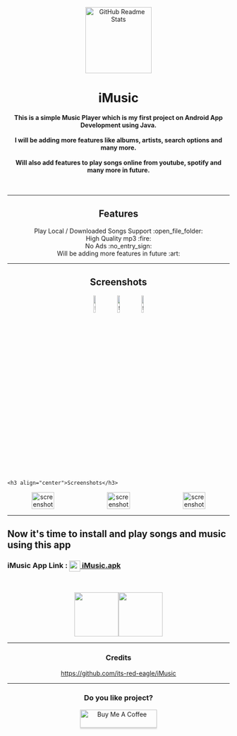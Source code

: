   <p align="center">
 <img width="150px" src="https://github.com/its-red-eagle/iMusic/blob/master/app/src/main/res/drawable/music_icon.png" align="center" alt="GitHub Readme Stats" />
 <h1 align="center"><b>iMusic</b></h1>
  <div align="center"><b>
This is a simple Music Player which is my first project on Android App Development using Java.
<br><br>
I will be adding more features like albums, artists, search options and many more. 
<br><br>
Will also add features to play songs online from youtube, spotify and many more in future. 
    </b></div><br><br>

---

  <h2 align="center">Features</h2>
  <p align="center">
    Play Local / Downloaded Songs Support :open_file_folder: <br>
    High Quality mp3 :fire:<br>
    No Ads :no_entry_sign:<br> 
    Will be adding more features in future :art: <br>
 

---

<h2 align="center">Screenshots</h2>

<div align="center"display:flex;justify-content:space-between;">
<img width="10%" src="https://github.com/its-red-eagle/iMusic/blob/master/README%20FILES/MainActivity.jpg" align="center" alt="screenshot" />
<img width="10%" src="https://github.com/its-red-eagle/iMusic/blob/master/README%20FILES/PlaySong.jpg" align="center" alt="screenshot" />
<img width="10%" src="https://github.com/its-red-eagle/iMusic/blob/master/README%20FILES/PlaySong2.jpg" align="center" alt="screenshot" />
</div>
                                                                                                                                       
                                                                                                                                       <h3 align="center">Screenshots</h3>

<div align="center" style="width:100%;display:flex;justify-content:space-between;">
<img width="32%" src="https://raw.githubusercontent.com/gokadzev/Musify/master/fastlane/metadata/android/en-US/images/phoneScreenshots/01.jpg" align="center" alt="screenshot" />
<img width="32%" src="https://raw.githubusercontent.com/gokadzev/Musify/master/fastlane/metadata/android/en-US/images/phoneScreenshots/02.jpg" align="center" alt="screenshot" />
<img width="32%" src="https://raw.githubusercontent.com/gokadzev/Musify/master/fastlane/metadata/android/en-US/images/phoneScreenshots/03.jpg" align="center" alt="screenshot" />
</div>

---

  <div><h2> Now it's time to install and play songs and music using this app</h2>
<h3> iMusic App Link : <a href="https://github.com/its-red-eagle/iMusic/blob/master/README%20FILES/iMusic.apk"><img src="https://github.com/its-red-eagle/iMusic/blob/master/app/src/main/res/drawable/music_icon.png" width="25px"height="25px" align="absmiddle"/> iMusic.apk</a></h3></div>
<br>
  <p align="center" style="align-items:center"><a href="https://github.com/its-red-eagle/iMusic/blob/master/README%20FILES/iMusic.apk"><img width="100" height="100" src="https://github.com/its-red-eagle/iMusic/blob/master/app/src/main/res/drawable/music_icon.png"></a><a href="https://github.com/its-red-eagle/iMusic/releases" rel="GitHub Releases"><img width="100" height="100" src="https://telegra.ph/file/21bb2cc648561f192cea4.png"></a></p>


---
  <h3 align="center">Credits</h3>
   <p align="center">
   <a href="https://github.com/its-red-eagle/iMusic">https://github.com/its-red-eagle/iMusic</a>
   </p>
   
---
<h3 align="center">Do you like project?</h3>
<p align="center" ><a href="https://www.buymeacoffee.com/vikashpatel" target="_blank"><img src="https://www.buymeacoffee.com/assets/img/custom_images/orange_img.png" alt="Buy Me A Coffee" style="height: 41px !important;width: 174px !important;box-shadow: 0px 3px 2px 0px rgba(190, 190, 190, 0.5) !important;-webkit-box-shadow: 0px 3px 2px 0px rgba(190, 190, 190, 0.5) !important;" ></a> </p>
